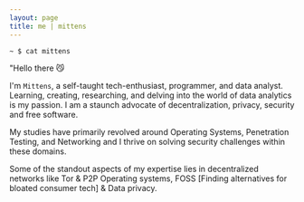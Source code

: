 ```yaml
---
layout: page
title: me | mittens
---
```


```term
~ $ cat mittens
```

"Hello there 😼

I'm `Mittens`, a self-taught tech-enthusiast, programmer, and data analyst. Learning, creating, researching, and delving into the world of data analytics is my passion.
I am a staunch advocate of decentralization, privacy, security and free software.

My studies have primarily revolved around Operating Systems, Penetration Testing, and 
Networking and I thrive on solving security challenges within these domains.

Some of the 
standout aspects of my expertise lies in decentralized networks like Tor & P2P
Operating systems, FOSS [Finding alternatives for bloated consumer tech] & Data privacy.


